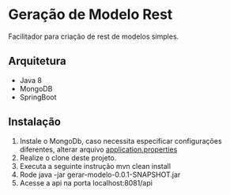 # Geração de Modelo Rest
Facilitador para criação de rest de modelos simples.

## Arquitetura
 * Java 8
 * MongoDB
 * SpringBoot

## Instalação
1. Instale o MongoDb, caso necessita especificar configurações diferentes, alterar arquivo [application.properties](https://github.com/guigssilva/xy-inc/blob/master/gerar-modelo/src/main/resources/application.properties)
2. Realize o clone deste projeto.
3. Executa a seguinte instrução mvn clean install
4. Rode java -jar gerar-modelo-0.0.1-SNAPSHOT.jar
5. Acesse a api na porta localhost:8081/api
